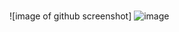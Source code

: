 # 
![image of github screenshot]
![image](https://user-images.githubusercontent.com/112584197/189500287-fbc97868-5e8d-430e-a569-4f590a8ee530.png)
